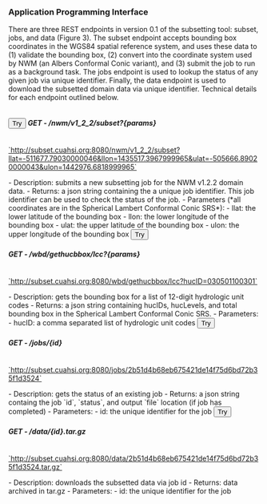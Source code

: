 ### Application Programming Interface

There are three REST endpoints in version 0.1 of the subsetting tool: subset, jobs, and data (Figure 3). The subset endpoint accepts bounding box coordinates in the WGS84 spatial reference system, and uses these data to (1) validate the bounding box, (2) convert into the coordinate system used by NWM (an Albers Conformal Conic variant), and (3) submit the job to run as a background task. The jobs endpoint is used to lookup the status of any given job via unique identifier. Finally, the data endpoint is used to download the subsetted domain data via unique identifier. Technical details for each endpoint outlined below.

<button id=p3 class="mdl-button mdl-button--colored mdl-button--raised is-upgraded accordion">
    Try
</button>
<h5 style="display:inline-block;padding-right:10px">GET - /nwm/v1_2_2/subset?{params}</h5>
<div id=p3 class="panel">
  <p>
  <a href=http://subset.cuahsi.org:8080/nwm/v1_2_2/subset?llat=-511677.79030000046&llon=1435517.3967999965&ulat=-505666.89020000043&ulon=1442976.6818999965 target='_blank'>`http://subset.cuahsi.org:8080/nwm/v1_2_2/subset?llat=-511677.79030000046&llon=1435517.3967999965&ulat=-505666.89020000043&ulon=1442976.6818999965`</a>
  </p>
</div>
- Description: submits a new subsetting job for the NWM v1.2.2 domain data. 
- Returns: a json string containing the a unique job identifier. This job identifier can be used to check the status of the job.
- Parameters (*all coordinates are in the Spherical Lambert Conformal Conic SRS*):
    - llat: the lower latitude of the bounding box 
    - llon: the lower longitude of the bounding box
    - ulat: the upper latitude of the bounding box 
    - ulon: the upper longitude of the bounding box

<button id=p4 class="mdl-button mdl-button--colored mdl-button--raised is-upgraded accordion">
    Try
</button>
<h5 style="display:inline-block;padding-right:10px">GET - /wbd/gethucbbox/lcc?{params}</h5>
<div id=p4 class="panel">
  <p>
  <a href=http://subset.cuahsi.org:8080/wbd/gethucbbox/lcc?hucID=030501100301 target='_blank'>`http://subset.cuahsi.org:8080/wbd/gethucbbox/lcc?hucID=030501100301`</a>
  </p>
</div>
- Description: gets the bounding box for a list of 12-digit hydrologic unit codes
- Returns: a json string containing hucIDs, hucLevels, and total bounding box in the Spherical Lambert Conformal Conic SRS.
- Parameters:
    - hucID: a comma separated list of hydrologic unit codes


<button id=p2 class="mdl-button mdl-button--colored mdl-button--raised is-upgraded accordion">
    Try 
</button>
<h5 style="display:inline-block;padding-right:10px">GET - /jobs/{id}</h5>
<div id=p2 class="panel">
  <p>
  <a href=http://subset.cuahsi.org:8080/jobs/2b51d4b68eb675421de14f75d6bd72b35f1d3524 target='_blank'>`http://subset.cuahsi.org:8080/jobs/2b51d4b68eb675421de14f75d6bd72b35f1d3524`</a>
  </p>
</div>
- Description: gets the status of an existing job 
- Returns: a json string containg the job `id`, `status`, and output `file` location (if job has completed)
- Parameters: 
    - id: the unique identifier for the job


<button id=p1 class="mdl-button mdl-button--colored mdl-button--raised is-upgraded accordion">
    Try
</button>
<h5 style="display:inline-block;padding-right:10px">GET - /data/{id}.tar.gz</h5>
<div id=p1 class="panel">
<p>
  <a href=http://subset.cuahsi.org:8080/data/2b51d4b68eb675421de14f75d6bd72b35f1d3524.tar.gz target='_blank'>`http://subset.cuahsi.org:8080/data/2b51d4b68eb675421de14f75d6bd72b35f1d3524.tar.gz`</a>
</p>
</div>
- Description: downloads the subsetted data via job id
- Returns: data archived in tar.gz 
- Parameters: 
    - id: the unique identifier for the job
